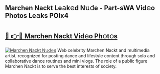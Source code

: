 ## Marchen Nackt Le𝚊k𝚎d N𝚞𝚍e - Part-sWA Vid𝚎o Photos Le𝚊ks POIx4

# <h2><a href="http://fb3xir.evod.top/?m=Marchen+Nackt">🔗 👉🔴 Marchen Nackt Vid𝚎o Ph𝚘t𝚘s</a></h2>

[![Marchen Nackt N𝚞d𝚎s](https://i.imgur.com/8V9OHl7.gif)](http://fb3xir.evod.top/?m=Marchen+Nackt)
Web celebrity Marchen Nackt and multimedia artist, recognized for posting dance and lifestyle content through solo and collaborative dance routines and mini vlogs. The role of a public figure Marchen Nackt is to serve the best interests of society. 
